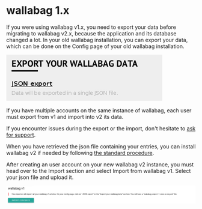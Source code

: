 # wallabag 1.x

If you were using wallabag v1.x, you need to export your data before
migrating to wallabag v2.x, because the application and its database
changed a lot. In your old wallabag installation, you can export your
data, which can be done on the Config page of your old wallabag
installation.

![Exporting from wallabag v1](../../../img/user/export_v1.png)

If you have multiple accounts on the same instance of wallabag, each
user must export from v1 and import into v2 its data.

If you encounter issues during the export or the import, don't hesitate
to [ask for support](https://gitter.im/wallabag/wallabag).

When you have retrieved the json file containing your entries, you can
install wallabag v2 if needed by following [the standard
procedure](../../admin/installation/).

After creating an user account on your new wallabag v2 instance, you
must head over to the Import section and select Import from wallabag v1.
Select your json file and upload it.

![Import from wallabag v1](../../../img/user/import_wallabagv1.png)
